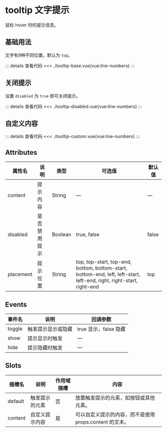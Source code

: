 <script setup>
import tooltipBase from "./tooltip-base.vue"
import tooltipDisabled from "./tooltip-disabled.vue"
import tooltipCustom from "./tooltip-custom.vue"
</script>

# tooltip 文字提示

鼠标 hover 时的提示信息。

## 基础用法

文字有9种不同位置，默认为 ```top```。

<tooltipBase />

::: details 查看代码
<<< ./tooltip-base.vue{vue:line-numbers}
:::




## 关闭提示

设置 ```disabled``` 为 ```true``` 即可关闭提示。

<tooltipDisabled />

::: details 查看代码
<<< ./tooltip-disabled.vue{vue:line-numbers}
:::


## 自定义内容

<tooltipCustom />

::: details 查看代码
<<< ./tooltip-custom.vue{vue:line-numbers}
:::


## Attributes

<table>
  <thead>
    <tr>
      <th>属性名</th>
      <th>说明</th>
      <th>类型</th>
      <th>可选值</th>
      <th>默认值</th>
    </tr>
  </thead>
  <tbody>
    <tr>
      <td>content</td>
      <td>提示内容</td>
      <td>String</td>
      <td>—</td>
      <td>—</td>
    </tr>
    <tr>
      <td>disabled</td>
      <td>是否禁用提示</td>
      <td>Boolean</td>
      <td>true, false</td>
      <td>false</td>
    </tr>
    <tr>
      <td>placement</td>
      <td>提示位置</td>
      <td>String</td>
      <td>top, top-start, top-end, bottom, bottom-start, bottom-end, left, left-start, left-end, right, right-start, right-end</td>
      <td>top</td>
    </tr>
  </tbody>
</table>

## Events

<table>
  <thead>
    <tr>
      <th>事件名</th>
      <th>说明</th>
      <th>回调参数</th>
    </tr>
  </thead>
  <tbody>
    <tr>
      <td>toggle</td>
      <td>触发提示显示或隐藏</td>
      <td>true 显示，false 隐藏</td>
    </tr>
    <tr>
      <td>show</td>
      <td>提示显示时触发</td>
      <td>—</td>
    </tr>
    <tr>
      <td>hide</td>
      <td>提示隐藏时触发</td>
      <td>—</td>
    </tr>
  </tbody>
</table>

## Slots

<table>
  <thead>
    <tr>
      <th>插槽名</th>
      <th>说明</th>
      <th>作用域插槽</th>
      <th>内容</th>
    </tr>
  </thead>
  <tbody>
    <tr>
      <td>default</td>
      <td>触发提示的元素</td>
      <td>否</td>
      <td>放置触发提示的元素，如按钮或其他元素。</td>
    </tr>
    <tr>
      <td>content</td>
      <td>自定义提示内容</td>
      <td>是</td>
      <td>可以自定义提示的内容，而不是使用 props.content 的文本。</td>
    </tr>
  </tbody>
</table>
